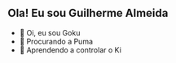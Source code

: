 ## Ola! Eu sou Guilherme Almeida 

- 👋 Oi, eu sou Goku
- 👀 Procurando a Puma
- 🌱 Aprendendo a controlar o Ki
